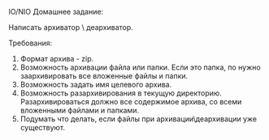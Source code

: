 IO/NIO Домашнее задание:

Написать архиватор \ деархиватор.

Требования:
1. Формат архива - zip.  
2. Возможность архивации файла или папки. Если это папка, по нужно заархивировать все вложенные файлы и папки.
3. Возможность задать имя целевого архива.
4. Возможность разархивирования в текущую директорию. Разархивироваться должно все содержимое архива, со всеми вложенными файлами и папками.
5. Подумать что делать, если файлы при архивации\деархивации уже существуют.